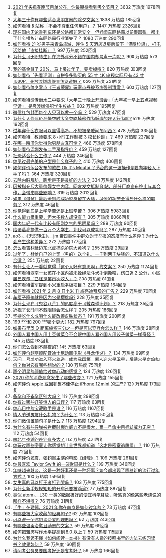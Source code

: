 1. [2021 年央视春晚节目单公布，你最期待看到哪个节目？](https://www.zhihu.com/question/443834090) 3632 万热度 1978回复
1. [大年三十你有哪些适合发朋友圈的除夕文案？](https://www.zhihu.com/question/441614349) 1838 万热度 185回复
1. [如何看待 B 站称「不会不尊重任何用户」？](https://www.zhihu.com/question/443805591) 1447 万热度 2326回复
1. [现在国内无论乘列车还是公路都非常安全。但听闻车匪路霸以前很嚣张。都出了什么措施让车匪路霸行业消失了？](https://www.zhihu.com/question/443093018) 1080 万热度 290回复
1. [如何看待 21 岁男子来青岛旅游，连住 5 天酒店退房后留下「满屋垃圾」，打电话给他「直接挂断」？](https://www.zhihu.com/question/443561884) 997 万热度 252回复
1. [为什么《无职转生》在海外评分不错在国内却骂声一片呢？](https://www.zhihu.com/question/443688460) 908 万热度 573回复
1. [我的基金赚了 20%，马上要过年了，要卖掉吗？](https://www.zhihu.com/question/443001887) 820 万热度 303回复
1. [如何看待「先看评测」自拼多多购买的 55 寸 4K 电视实际只有 43 寸 1080P，是否涉嫌虚假宣传及造假？](https://www.zhihu.com/question/443322264) 656 万热度 251回复
1. [如何看待除夕零点《王者荣耀》玩家点券被系统强制清零？](https://www.zhihu.com/question/443877882) 603 万热度 127回复
1. [如何看待网传衡水二中要求「大年三十晚上开班会」「大年初一早上五点视频早读」，是否涉嫌侵犯学生权益？](https://www.zhihu.com/question/443604637) 602 万热度 195回复
1. [微信红包封面每个人只可以做一个吗 ？](https://www.zhihu.com/question/443343679) 529 万热度 47回复
1. [为什么人们评价孙悟空时大多忽略掉他作为妖精的吃人行为呢?](https://www.zhihu.com/question/367217456) 529 万热度 192回复
1. [过年穿什么衣服可以显得高冷，不想被亲戚问东问西？](https://www.zhihu.com/question/439911733) 478 万热度 335回复
1. [如何看待「教师要求 8 小时工作制被 3 校长约谈」？](https://www.zhihu.com/question/443568814) 469 万热度 227回复
1. [在哪一瞬间你觉得你男朋友真可怜？](https://www.zhihu.com/question/305930391) 466 万热度 578回复
1. [如何看待深圳发布二手房指导价？](https://www.zhihu.com/question/443563883) 459 万热度 127回复
1. [社恐适合什么工作？](https://www.zhihu.com/question/329594536) 444 万热度 246回复
1. [你见过最完美的户型是什么样子的？](https://www.zhihu.com/question/351134471) 410 万热度 406回复
1. [如何评价茅台发布的歌曲 Oh It's Moutai ？茅台的这一波操作是要向年轻人下手了吗？](https://www.zhihu.com/question/443567514) 364 万热度 320回复
1. [去除内脏脂肪，跑步是不是最好的方法？](https://www.zhihu.com/question/427095682) 334 万热度 142回复
1. [因被指充斥大量侮辱女性内容，网友发文抵制 B 站，部分厂商宣布终止与其合作，会带来哪些影响？](https://www.zhihu.com/question/443636946) 319 万热度 2012回复
1. [如果《潜伏》最后余则成成功脱身留在大陆，以他的功劳会得到什么样的职务？](https://www.zhihu.com/question/349315602) 312 万热度 46回复
1. [你觉得到底是上学辛苦还是上班辛苦？](https://www.zhihu.com/question/420676486) 306 万热度 5983回复
1. [什么能力很重要，但大多数人却没有？](https://www.zhihu.com/question/305507128) 305 万热度 8066回复
1. [国内年轻一代有比较有阳刚之气的男明星吗？](https://www.zhihu.com/question/436821458) 289 万热度 90回复
1. [给诸葛亮提供一百万个大学生，北伐可以成功吗？](https://www.zhihu.com/question/443277138) 287 万热度 40回复
1. [ao3 、《无职转生》、 jm 帝国事件中群众对于举报的态度有什么差异？为什么会产生这种差异？](https://www.zhihu.com/question/443595201) 272 万热度 177回复
1. [怎么看吉林延边东北虎捕杀护院大黄狗？](https://www.zhihu.com/question/443427069) 255 万热度 29回复
1. [过年了，想给自己的上司（男的）送个礼，一千到两千块钱的，不知道送什么合适？](https://www.zhihu.com/question/442446433) 254 万热度 22回复
1. [有什么让人一看就觉得「这个人好有意思啊」的文案？](https://www.zhihu.com/question/376417418) 250 万热度 1124回复
1. [如何看待湖南一女孩在小区内被未拴绳法斗犬扑倒撕咬，伤口近 2 公分，小区居民表示「已经是第四次咬人」？](https://www.zhihu.com/question/443575853) 238 万热度 81回复
1. [如何看待雷军提到小米重启平板项目？](https://www.zhihu.com/question/443334233) 229 万热度 164回复
1. [如何看待 2021 年 2 月 8 日小米 11 点亮迪拜塔的广告？](https://www.zhihu.com/question/443546198) 229 万热度 70回复
1. [车厘子降价就是因为它是樱桃吗?](https://www.zhihu.com/question/439210237) 228 万热度 35回复
1. [为什么现在《鬼谷八荒》的热度高于《戴森球计划》？](https://www.zhihu.com/question/443722190) 218 万热度 35回复
1. [近视了长时间不戴眼镜会怎么样？](https://www.zhihu.com/question/430197372) 205 万热度 186回复
1. [坚持吃什么或喝什么能改善皮肤状态？](https://www.zhihu.com/question/284643508) 191 万热度 200回复
1. [199 ²⁰⁰和 200 ¹⁹⁹哪个更大?](https://www.zhihu.com/question/380167560) 182 万热度 797回复
1. [如果布里茨 Q 距离缩短三分之一但是可以穿兵会怎么样？](https://www.zhihu.com/question/419190310) 146 万热度 28回复
1. [外国人看中国人用土豆做菜会不会跟中国人看外国人用饺子做菜一样奇怪？](https://www.zhihu.com/question/442470189) 145 万热度 93回复
1. [你们怎么做到不熬夜的?](https://www.zhihu.com/question/440060172) 145 万热度 63回复
1. [如何评价赵丽颖配音迪士尼动画电影《寻龙传说》？](https://www.zhihu.com/question/443417382) 134 万热度 99回复
1. [天问一号成功进入环火轨道，成为我国第一颗人造火星卫星，后续火星之旅如何？你对它有哪些想说的？](https://www.zhihu.com/question/443835163) 130 万热度 75回复
1. [哪个明星的颜值给过你心动的感觉？](https://www.zhihu.com/question/442507025) 124 万热度 126回复
1. [2020 你的消费观念发生了哪些改变？](https://www.zhihu.com/question/442792889) 121 万热度 155回复
1. [如何评价 Apple 或因销售不佳停止 iPhone 12 mini 的生产?](https://www.zhihu.com/question/443386131) 120 万热度 173回复
1. [备孕和不备孕区别大吗？](https://www.zhihu.com/question/438113905) 119 万热度 298回复
1. [你有过哪些好笑惊人的口误？](https://www.zhihu.com/question/62821567) 117 万热度 63回复
1. [你心目中的宝藏歌手是谁？](https://www.zhihu.com/question/438629719) 116 万热度 1167回复
1. [情人节送男友什么礼物？为什么？](https://www.zhihu.com/question/24621852) 113 万热度 50回复
1. [你们微信置顶句子是什么？](https://www.zhihu.com/question/353636992) 113 万热度 1294回复
1. [为什么有些导弹被拦截时爆炸威力不是很大，而一旦命中目标却威力无穷？](https://www.zhihu.com/question/437328178) 112 万热度 54回复
1. [南北年夜饭的差异有多大？](https://www.zhihu.com/question/443415997) 112 万热度 231回复
1. [你玩过哪些密室让你感觉想让全世界都知道「这才是密室逃脱啊」？](https://www.zhihu.com/question/319279638) 110 万热度 72回复
1. [如何评价张震、张钧甯主演的电影《缉魂》？](https://www.zhihu.com/question/438466539) 109 万热度 261回复
1. [你最喜欢 Taylor Swift 的一句歌词是什么？](https://www.zhihu.com/question/387003779) 109 万热度 346回复
1. [年味越来越淡，这是一种好事还是一种坏事？如今都出现了哪些新的流行过年方式？](https://www.zhihu.com/question/443293667) 103 万热度 159回复
1. [女生真的可以打王者打到哭吗？](https://www.zhihu.com/question/434926941) 103 万热度 775回复
1. [为什么新手规规矩矩的开车还要被滴滴?](https://www.zhihu.com/question/388891942) 77 万热度 887回复
1. [类似 atom 、 L30 一类的数据极好的便宜科学耳放，听感真的像某些老烧说的那样不堪吗？](https://www.zhihu.com/question/443364771) 76 万热度 31回复
1. [「牛」在建邺，2021 年你在南京是如何过年的？](https://www.zhihu.com/question/443308172) 73 万热度 47回复
1. [有哪些被大家收藏的经典句子?](https://www.zhihu.com/question/435482307) 62 万热度 102回复
1. [可以说一个你想谈恋爱的理由吗？](https://www.zhihu.com/question/441952850) 62 万热度 243回复
1. [有哪些温柔治愈且励志的文案？](https://www.zhihu.com/question/438502572) 59 万热度 69回复
1. [如何把雅思写作水平提高到 8.0 以上？](https://www.zhihu.com/question/21133796) 59 万热度 115回复
1. [为什么我读不懂《如何阅读一本书》有没有人真的按照书里的方法去练习读书？效果如何？](https://www.zhihu.com/question/31993390) 59 万热度 160回复
1. [请问考公务员要国考好还是省考好？](https://www.zhihu.com/question/292113644) 59 万热度 166回复
